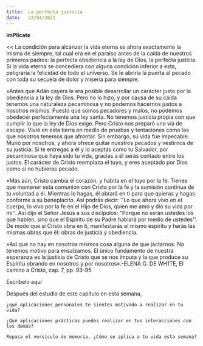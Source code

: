 ```yaml
---
title:  La perfecta justicia
date:   22/04/2021
---
```


**imPlícate**

<< La condición para alcanzar la vida eterna es ahora exactamente la misma de siempre, tal cual era en el paraíso antes de la caída de nuestros primeros padres: la perfecta obediencia a la ley de Dios, la perfecta justicia. Si la vida eterna se concediera con alguna condición inferior a esta, peligraría la felicidad de todo el universo. Se le abriría la puerta al pecado con toda su secuela de dolor y miseria para siempre.

»Antes que Adán cayera le era posible desarrollar un carácter justo por la obediencia a la ley de Dios. Pero no lo hizo, y por causa de su caída tenemos una naturaleza pecaminosa y no podemos hacernos justos a nosotros mismos. Puesto que somos pecadores y malos, no podemos obedecer perfectamente una ley santa. No tenemos justicia propia con que cumplir lo que la ley de Dios exige. Pero Cristo nos preparó una vía de escape. Vivió en esta tierra en medio de pruebas y tentaciones como las que nosotros tenemos que afrontar. Sin embargo, su vida fue impecable. Murió por nosotros, y ahora ofrece quitar nuestros pecados y vestirnos de su justicia. Si te entregas a él y lo aceptas como tu Salvador, por pecaminosa que haya sido tu vida, gracias a él serás contado entre los justos. El carácter de Cristo reemplaza el tuyo, y eres aceptado por Dios como si no hubieras pecado.

»Más aún, Cristo cambia el corazón, y habita en el tuyo por la fe. Tienes que mantener esta comunión con Cristo por la fe y la sumisión continua de tu voluntad a él. Mientras lo hagas, él obrará en ti para que quieras y hagas conforme a su beneplácito. Así podrás decir: ''Lo que ahora vivo en el cuerpo, lo vivo por la fe en el Hijo de Dios, quien me amó y dio su vida por mí''. Así dijo el Señor Jesús a sus discípulos: "Porque no serán ustedes los que hablen, sino que el Espíritu de su Padre hablará por medio de ustedes''. De modo que si Cristo obra en ti, manifestarás el mismo espíritu y harás las mismas obras que él: obras de justicia y obediencia.

»Así que no hay en nosotros mismos cosa alguna de que jactarnos. No tenemos motivo para ensalzamos. El único fundamento de nuestra esperanza es la justicia de Cristo que se nos imputa y la que produce su Espíritu obrando en nosotros y por nosotros».-ELENA G. DE WH1TE, El camino a Cristo, cap. 7, pp. 93-95

Escribelo aqui

Después del estudio de este capítulo en esta semana,

`¿qué aplicaciones personales te sientes motivado a realizar en tu vida?`

`¿Qué aplicaciones prácticas puedes realizar en tus interacciones con los demás?`

`Repasa el versículo de memoria. ¿Cómo se aplica a tu vida esta semana?`
